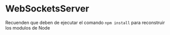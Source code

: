 # WebSocketsServer

Recuenden que deben de ejecutar el comando ```npm install``` para reconstruir los modulos de Node

